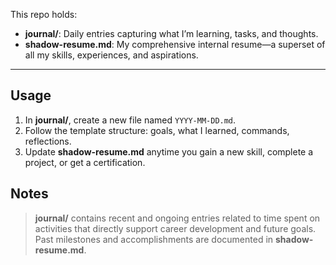This repo holds:

- **journal/**: Daily entries capturing what I’m learning, tasks, and thoughts.
- **shadow-resume.md**: My comprehensive internal resume—a superset of all my skills, experiences, and aspirations.

---

## Usage

1. In **journal/**, create a new file named `YYYY‑MM‑DD.md`.
2. Follow the template structure: goals, what I learned, commands, reflections.
3. Update **shadow-resume.md** anytime you gain a new skill, complete a project, or get a certification.

## Notes
>**journal/** contains recent and ongoing entries related to time spent on activities that directly support career development and future goals. Past milestones and accomplishments are documented in **shadow-resume.md**.